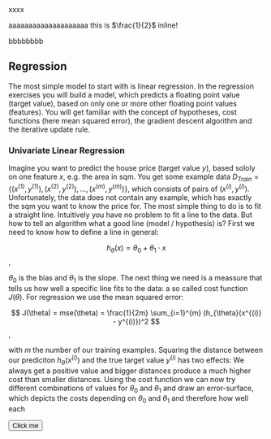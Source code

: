 <!DOCTYPE html>
<html>
<head>
  <meta charset="UTF-8" />
  <title>This site is for testing purpose</title>
  <link rel="stylesheet" href="https://cdn.jsdelivr.net/npm/katex@0.10.2/dist/katex.min.css" integrity="sha384-yFRtMMDnQtDRO8rLpMIKrtPCD5jdktao2TV19YiZYWMDkUR5GQZR/NOVTdquEx1j" crossorigin="anonymous">
  <script defer src="https://cdn.jsdelivr.net/npm/katex@0.10.2/dist/katex.min.js" integrity="sha384-9Nhn55MVVN0/4OFx7EE5kpFBPsEMZxKTCnA+4fqDmg12eCTqGi6+BB2LjY8brQxJ" crossorigin="anonymous"></script>
  <script defer src="https://cdn.jsdelivr.net/npm/katex@0.10.2/dist/contrib/auto-render.min.js" integrity="sha384-kWPLUVMOks5AQFrykwIup5lo0m3iMkkHrD0uJ4H5cjeGihAutqP0yW0J6dpFiVkI" crossorigin="anonymous" onload="renderMathInElement(document.body);"></script>
</head>
<body>
xxxx


aaaaaaaaaaaaaaaaaaaa this is $\frac{1}{2}$ inline!

bbbbbbbb



## Regression

The most simple model to start with is linear regression. In the regression exercises you will build a model, which predicts a floating point value (target value), based on only one or more other floating point values (features). You will get familiar with the concept of hypotheses, cost functions (here mean squared error), the gradient descent algorithm and the iterative update rule. 

### Univariate Linear Regression

Imagine you want to predict the house price (target value $y$), based sololy on one feature $x$, e.g. the area in sqm. You get some example data $D_{Train} = \{(x^{(1)}, y^{(1)}), (x^{(2)}, y^{(2)}), \ldots, (x^{(m)}, y^{(m)})\}$, which consists of pairs of $(x^{(i)}, y^{(i)})$. Unfortunately, the data does not contain any example, which has exactly the sqm you want to know the price for. The most simple thing to do is to fit a straight line. Intuitively you have no problem to fit a line to the data. But how to tell an algorithm what a good line (model / hypothesis) is? First we need to know how to define a line in general: 

$$ h_{\theta}(x) = \theta_0 + \theta_1 \cdot x $$,

$\theta_0$ is the bias and $\theta_1$ is the slope. The next thing we need is a meassure that tells us how well a specific line fits to the data: a so called cost function $J(\theta)$. For regression we use the mean squared error: 

$$ J(\theta) = mse(\theta) = \frac{1}{2m} \sum_{i=1}^{m} (h_{\theta}(x^{(i)} - y^{(i)})^2 $$,

with $m$ the number of our training examples. Squaring the distance between our prediciton $h_{\theta}(x^{(i)})$ and the true target value $y^{(i)}$ has two effects: We always get a positive value and bigger distances produce a much higher cost than smaller distances. Using the cost function we can now try different combinations of values for  $\theta_0$ and $\theta_1$ and draw an error-surface, which depicts the costs depending on  $\theta_0$ and $\theta_1$ and therefore how well each





<button onclick="myFunction()">Click me</button>

<p id="demo"></p>

<script>
function myFunction() {
  renderMathInElement(document.body,{delimiters: {left: "$$", right: "$$", display: true}});
  renderMathInElement(document.body,{delimiters: {left: "$", right: "$", display: false}});
}
</script>



</body>
</html>
